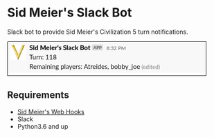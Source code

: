 # Sid Meier's Slack Bot
Slack bot to provide Sid Meier's Civilization 5 turn notifications.

![screenshot](https://github.com/keotl/civ5-slack-bot/raw/master/screenshot.png)

## Requirements
- [Sid Meier's Web Hooks](https://github.com/keotl/civ5-webhook)
- Slack
- Python3.6 and up


